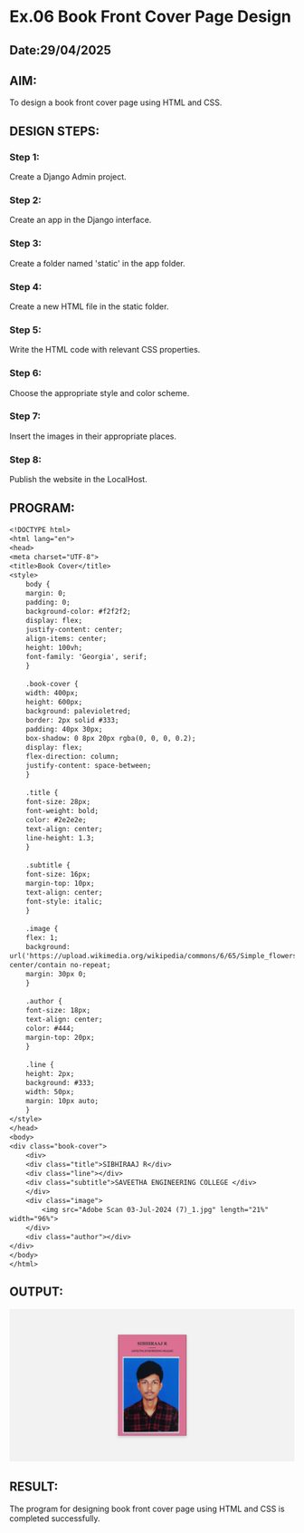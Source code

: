 # Ex.06 Book Front Cover Page Design
## Date:29/04/2025

## AIM:
To design a book front cover page using HTML and CSS.

## DESIGN STEPS:

### Step 1:
Create a Django Admin project.

### Step 2:
Create an app in the Django interface.

### Step 3:
Create a folder named 'static' in the app folder.

### Step 4:
Create a new HTML file in the static folder.

### Step 5:
Write the HTML code with relevant CSS properties.

### Step 6:
Choose the appropriate style and color scheme.

### Step 7:
Insert the images in their appropriate places.

### Step 8:
Publish the website in the LocalHost.

## PROGRAM:


    <!DOCTYPE html>
    <html lang="en">
    <head>
    <meta charset="UTF-8">
    <title>Book Cover</title>
    <style>
        body {
        margin: 0;
        padding: 0;
        background-color: #f2f2f2;
        display: flex;
        justify-content: center;
        align-items: center;
        height: 100vh;
        font-family: 'Georgia', serif;
        }

        .book-cover {
        width: 400px;
        height: 600px;
        background: palevioletred;
        border: 2px solid #333;
        padding: 40px 30px;
        box-shadow: 0 8px 20px rgba(0, 0, 0, 0.2);
        display: flex;
        flex-direction: column;
        justify-content: space-between;
        }

        .title {
        font-size: 28px;
        font-weight: bold;
        color: #2e2e2e;
        text-align: center;
        line-height: 1.3;
        }

        .subtitle {
        font-size: 16px;
        margin-top: 10px;
        text-align: center;
        font-style: italic;
        }

        .image {
        flex: 1;
        background: url('https://upload.wikimedia.org/wikipedia/commons/6/65/Simple_flowers_black_line_art.png') center/contain no-repeat;
        margin: 30px 0;
        }

        .author {
        font-size: 18px;
        text-align: center;
        color: #444;
        margin-top: 20px;
        } 

        .line {
        height: 2px;
        background: #333;
        width: 50px;
        margin: 10px auto;
        }
    </style>
    </head>
    <body>
    <div class="book-cover">
        <div>
        <div class="title">SIBHIRAAJ R</div>
        <div class="line"></div>
        <div class="subtitle">SAVEETHA ENGINEERING COLLEGE </div>
        </div>
        <div class="image">
            <img src="Adobe Scan 03-Jul-2024 (7)_1.jpg" length="21%" width="96%">
        </div>
        <div class="author"></div>
    </div>
    </body>
    </html>


## OUTPUT:
![alt text](image.png)

## RESULT:
The program for designing book front cover page using HTML and CSS is completed successfully.

